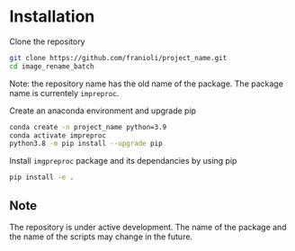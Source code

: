 # Installation

Clone the repository

```bash
git clone https://github.com/franioli/project_name.git
cd image_rename_batch
```

Note: the repository name has the old name of the package. The package name is currentely `impreproc`.

Create an anaconda environment and upgrade pip

```bash
conda create -n project_name python=3.9
conda activate impreproc
python3.8 -m pip install --upgrade pip
```

Install `imgpreproc` package and its dependancies by using pip

```bash
pip install -e .
```

## Note

The repository is under active development. The name of the package and the name of the scripts may change in the future.
